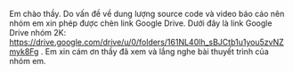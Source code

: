 Em chào thầy.
Do vấn đề về dung lượng source code và video báo cáo nên nhóm em xin phép được chèn link Google Drive.
Dưới đây là link Google Drive nhóm 2K: https://drive.google.com/drive/u/0/folders/161NL40lh_sBJCtb1u1you5zvNZmyk8Fg .
Em xin cám ơn thầy đã xem và lắng nghe bài thuyết trình của nhóm em.
